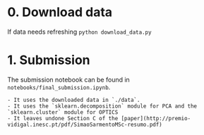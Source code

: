 # 0. Download data 
If data needs refreshing `python download_data.py`

# 1. Submission
The submission notebook can be found in `notebooks/final_submission.ipynb`.

    - It uses the downloaded data in `./data`.
    - It uses the `sklearn.decomposition` module for PCA and the `sklearn.cluster` module for OPTICS
    - It leaves undone Section C of the [paper](http://premio-vidigal.inesc.pt/pdf/SimaoSarmentoMSc-resumo.pdf) 